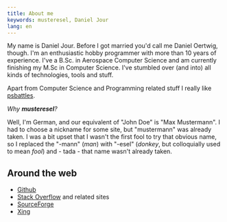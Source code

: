 ```yaml
---
title: About me
keywords: musteresel, Daniel Jour
lang: en
---
```


My name is Daniel Jour.  Before I got married you'd call me Daniel
Oertwig, though.  I'm an enthusiastic hobby programmer with more than
10 years of experience.  I've a B.Sc. in Aerospace Computer Science
and am currently finishing my M.Sc in Computer Science.  I've stumbled
over (and into) all kinds of technologies, tools and stuff.

Apart from Computer Science and Programming related stuff I really
like [psbattles](https://www.reddit.com/r/photoshopbattles/).

*Why **musteresel**?*

Well, I'm German, and our equivalent of "John Doe" is "Max
Mustermann".  I had to choose a nickname for some site, but
"mustermann" was already taken.  I was a bit upset that I wasn't the
first fool to try that obvious name, so I replaced the "-mann" (*man*)
with "-esel" (*donkey*, but colloquially used to mean *fool*) and -
tada - that name wasn't already taken.


## Around the web

 - [Github](https://github.com/musteresel)
 -
   [Stack Overflow][SO] and related sites
 - [SourceForge](https://sourceforge.net/u/musteresel/profile)
 - [Xing](https://www.xing.com/profile/Daniel_Jour)

[SO]: https://stackoverflow.com/users/1116364/daniel-jour
